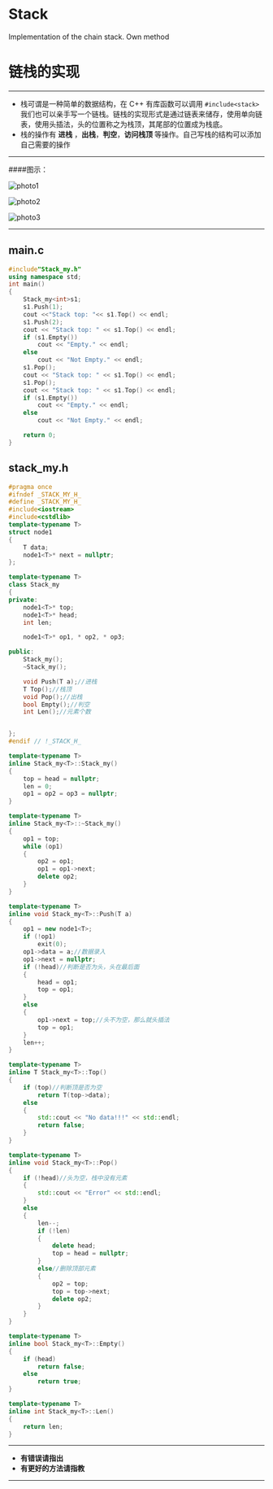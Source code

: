 # Stack
Implementation of the chain stack. Own method
﻿﻿﻿﻿
# 链栈的实现

---

- 栈可谓是一种简单的数据结构，在 C++ 有库函数可以调用 ``#include<stack>`` 我们也可以亲手写一个链栈。链栈的实现形式是通过链表来储存，使用单向链表，使用头插法，头的位置称之为栈顶，其尾部的位置成为栈底。
- 栈的操作有 **进栈** ，**出栈**，**判空**，**访问栈顶** 等操作。自己写栈的结构可以添加自己需要的操作

---

####图示：

![photo1](https://img2018.cnblogs.com/blog/1723659/201910/1723659-20191024183826996-1385644670.png)

![photo2](https://img2018.cnblogs.com/blog/1723659/201910/1723659-20191024183842259-742773517.png)

![photo3](https://img2018.cnblogs.com/blog/1723659/201910/1723659-20191024183854268-1425024115.png)

---

## main.c

```c++
#include"Stack_my.h"
using namespace std;
int main()
{
	Stack_my<int>s1;
	s1.Push(1);
	cout <<"Stack top: "<< s1.Top() << endl;
	s1.Push(2);
	cout << "Stack top: " << s1.Top() << endl;
	if (s1.Empty())
		cout << "Empty." << endl;
	else
		cout << "Not Empty." << endl;
	s1.Pop();
	cout << "Stack top: " << s1.Top() << endl;
	s1.Pop();
	cout << "Stack top: " << s1.Top() << endl;
	if (s1.Empty())
		cout << "Empty." << endl;
	else
		cout << "Not Empty." << endl;

	return 0;
}

```

## stack_my.h

```c++
#pragma once
#ifndef _STACK_MY_H_
#define _STACK_MY_H_
#include<iostream>
#include<cstdlib>
template<typename T>
struct node1
{
	T data;
	node1<T>* next = nullptr;
};

template<typename T>
class Stack_my
{
private:
	node1<T>* top;
	node1<T>* head;
	int len;

	node1<T>* op1, * op2, * op3;

public:
	Stack_my();
	~Stack_my();

	void Push(T a);//进栈
	T Top();//栈顶
	void Pop();//出栈
	bool Empty();//判空
	int Len();//元素个数


};
#endif // !_STACK_H_

template<typename T>
inline Stack_my<T>::Stack_my()
{
	top = head = nullptr;
	len = 0;
	op1 = op2 = op3 = nullptr;
}

template<typename T>
inline Stack_my<T>::~Stack_my()
{
	op1 = top;
	while (op1)
	{
		op2 = op1;
		op1 = op1->next;
		delete op2;
	}
}

template<typename T>
inline void Stack_my<T>::Push(T a)
{
	op1 = new node1<T>;
	if (!op1)
		exit(0);
	op1->data = a;//数据录入
	op1->next = nullptr;
	if (!head)//判断是否为头，头在最后面
	{
		head = op1;
		top = op1;
	}
	else
	{
		op1->next = top;//头不为空，那么就头插法
		top = op1;
	}
	len++;
}

template<typename T>
inline T Stack_my<T>::Top()
{
	if (top)//判断顶是否为空
		return T(top->data);
	else
	{
		std::cout << "No data!!!" << std::endl;
		return false;
	}
}

template<typename T>
inline void Stack_my<T>::Pop()
{
	if (!head)//头为空，栈中没有元素
	{
		std::cout << "Error" << std::endl;
	}
	else
	{
		len--;
		if (!len)
		{
			delete head;
			top = head = nullptr;
		}
		else//删除顶部元素
		{
			op2 = top;
			top = top->next;
			delete op2;
		}
	}
}

template<typename T>
inline bool Stack_my<T>::Empty()
{
	if (head)
		return false;
	else
		return true;
}

template<typename T>
inline int Stack_my<T>::Len()
{
	return len;
}


```
---

- **有错误请指出**
- **有更好的方法请指教**

---

